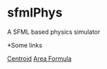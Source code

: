 sfmlPhys
========

A SFML based physics simulator

*Some links

[Centroid](http://en.wikipedia.org/wiki/Centroid)
[Area Formula](http://www.mathopenref.com/coordpolygonarea2.html)